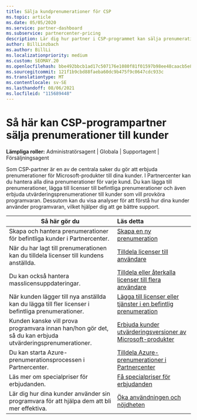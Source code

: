 ```yaml
---
title: Sälja kundprenumerationer för CSP
ms.topic: article
ms.date: 05/05/2020
ms.service: partner-dashboard
ms.subservice: partnercenter-pricing
description: Lär dig hur partner i CSP-programmet kan sälja prenumerationer till kunder och hantera dem via Partnercenter.
author: BillLinzbach
ms.author: BillLi
ms.localizationpriority: medium
ms.custom: SEOMAY.20
ms.openlocfilehash: bbe492bbcb1ad17c507176e1080f81f01597b98ee48caacb5e8a1ceef55dd65b
ms.sourcegitcommit: 121f1b9cbd88faeba60dc9b475f9c0647cdc933c
ms.translationtype: MT
ms.contentlocale: sv-SE
ms.lasthandoff: 08/06/2021
ms.locfileid: "115689448"
---
```

# <a name="how-csp-program-partners-can-sell-subscriptions-to-customers"></a>Så här kan CSP-programpartner sälja prenumerationer till kunder

**Lämpliga roller:** Administratörsagent | Globala | Supportagent | Försäljningsagent

Som CSP-partner är en av de centrala saker du gör att erbjuda prenumerationer för Microsoft-produkter till dina kunder. I Partnercenter kan du hantera alla dina prenumerationer för varje kund. Du kan lägga till prenumerationer, lägga till licenser till befintliga prenumerationer och även erbjuda utvärderingsprenumerationer till kunder som vill provköra programvaran. Dessutom kan du visa analyser för att förstå hur dina kunder använder programvaran, vilket hjälper dig att ge bättre support.

|**Så här gör du**   |**Läs detta**   |
|----------------------|:----------------------|
|Skapa och hantera prenumerationer för befintliga kunder i Partnercenter.|[Skapa en ny prenumeration](create-a-new-subscription.md)|
|När du har lagt till prenumerationen kan du tilldela licenser till kundens anställda.  |[Tilldela licenser till användare](assign-licenses-to-users.md)|
|Du kan också hantera masslicensuppdateringar.   |[Tilldela eller återkalla licenser till flera användare](bulk-license-provisioning-for-multiple-users.md)|
|När kunden lägger till nya anställda kan du lägga till fler licenser i befintliga prenumerationer.   |[Lägga till licenser eller tjänster i en befintlig prenumeration](add-licenses-or-services-to-an-existing-subscription.md)|
|Kunden kanske vill prova programvara innan han/hon gör det, så du kan erbjuda utvärderingsprenumerationer.    |[Erbjuda kunder utvärderingsversioner av Microsoft-produkter](offer-your-customers-trials-of-microsoft-products.md)|
|Du kan starta Azure-prenumerationsprocessen i Partnercenter.   |[Tilldela Azure-prenumerationer i Partnercenter](assign-azure-subscriptions.md)|
|Läs mer om specialpriser för erbjudanden.   |[Få specialpriser för erbjudanden](get-special-pricing-for-offers.md)|
|Lär dig hur dina kunder använder sin programvara för att hjälpa dem att bli mer effektiva.   | [Öka användningen och nöjdheten](increasing-adoption-and-satisfaction.md)   |
